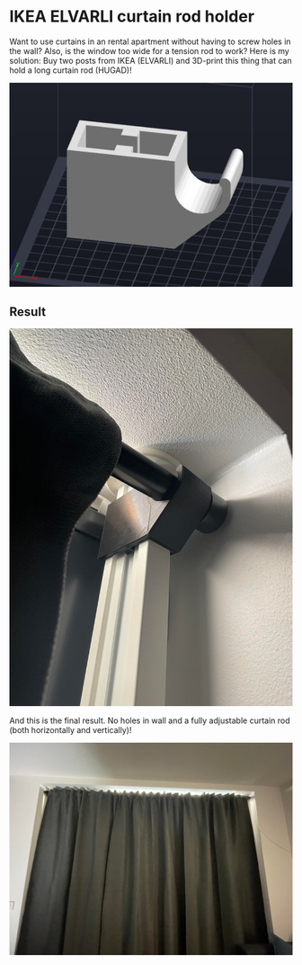 # IKEA ELVARLI curtain rod holder

Want to use curtains in an rental apartment without having to screw holes in the wall? Also, is the window too wide for a tension rod to work? Here is my solution: Buy two posts from IKEA (ELVARLI) and 3D-print this thing that can hold a long curtain rod (HUGAD)!

![Finished model](finished-model.png)

## Result

![Finished print](finished-print.jpg)

And this is the final result. No holes in wall and a fully adjustable curtain rod (both horizontally and vertically)!

![Full solution](full-solution.jpg)
